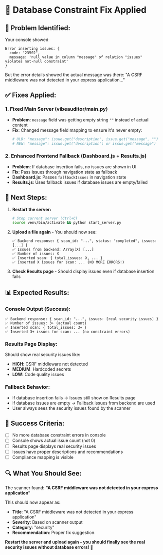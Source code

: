# 🔧 Database Constraint Fix Applied

## 🎯 **Problem Identified:**

Your console showed:
```
Error inserting issues: { 
  code: "23502", 
  message: 'null value in column "message" of relation "issues" violates not-null constraint' 
}
```

But the error details showed the actual message was there: "A CSRF middleware was not detected in your express application..."

## ✅ **Fixes Applied:**

### 1. **Fixed Main Server (vibeauditor/main.py)**
- **Problem**: `message` field was getting empty string `""` instead of actual content
- **Fix**: Changed message field mapping to ensure it's never empty:
  ```python
  # OLD: "message": issue.get("description", issue.get("message", "")),
  # NEW: "message": issue.get("description") or issue.get("message") or "Security issue detected",
  ```

### 2. **Enhanced Frontend Fallback (Dashboard.js + Results.js)**
- **Problem**: If database insertion fails, no issues are shown in UI
- **Fix**: Pass issues through navigation state as fallback
- **Dashboard.js**: Passes `fallbackIssues` in navigation state
- **Results.js**: Uses fallback issues if database issues are empty/failed

## 🚀 **Next Steps:**

1. **Restart the server:**
   ```bash
   # Stop current server (Ctrl+C)
   source venv/bin/activate && python start_server.py
   ```

2. **Upload a file again** - You should now see:
   ```
   ✅ Backend response: { scan_id: "...", status: "completed", issues: [...] }
   ✅ Issues from backend: Array(X) [...]
   ✅ Number of issues: X
   ✅ Inserted scan: { total_issues: X, ... }
   ✅ Inserted X issues for scan: ... (NO MORE ERRORS!)
   ```

3. **Check Results page** - Should display issues even if database insertion fails

## 📊 **Expected Results:**

### **Console Output (Success):**
```
✅ Backend response: { scan_id: "...", issues: [real security issues] }
✅ Number of issues: 3+ (actual count)
✅ Inserted scan: { total_issues: 3+ }
✅ Inserted 3+ issues for scan: ... (no constraint errors)
```

### **Results Page Display:**
Should show real security issues like:
- **HIGH**: CSRF middleware not detected
- **MEDIUM**: Hardcoded secrets
- **LOW**: Code quality issues

### **Fallback Behavior:**
- If database insertion fails → Issues still show on Results page
- If database issues are empty → Fallback issues from backend are used
- User always sees the security issues found by the scanner

## 🎯 **Success Criteria:**

- [ ] No more database constraint errors in console
- [ ] Console shows actual issue count (not 0)
- [ ] Results page displays real security issues
- [ ] Issues have proper descriptions and recommendations
- [ ] Compliance mapping is visible

## 🔍 **What You Should See:**

The scanner found: **"A CSRF middleware was not detected in your express application"**

This should now appear as:
- **Title**: "A CSRF middleware was not detected in your express application"
- **Severity**: Based on scanner output
- **Category**: "security"
- **Recommendation**: Proper fix suggestion

**Restart the server and upload again - you should finally see the real security issues without database errors!** 🎉